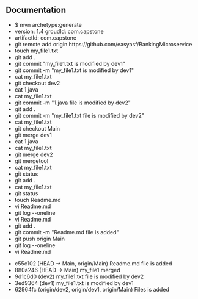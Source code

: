 ## Documentation

<ul>	
	<li>$ mvn archetype:generate</li>
	<li>version: 1.4 groudId: com.capstone</li>
	<li>artifactId: com.capstone</li>
	<li>git remote add origin https://github.com/easyasf/BankingMicroservice</li>
	<li>touch my_file1.txt</li>
	<li>git add .</li>
	<li>git commit "my_file1.txt is modified by dev1"</li>
	<li>git commit -m "my_file1.txt is modified by dev1"</li>
	<li>cat my_file1.txt</li>
	<li>git checkout dev2</li>
	<li>cat 1.java</li>
	<li>cat my_file1.txt</li>
	<li>git commit -m "1.java file is modified by dev2"</li>
	<li>git add .</li>
	<li>git commit -m "my_file1.txt file is modified by dev2"</li>
	<li>cat my_file1.txt</li>
	<li>git checkout Main</li>
	<li>git merge dev1</li>
	<li>cat 1.java</li>
	<li>cat my_file1.txt</li>
	<li>git merge dev2</li>
	<li>git mergetool</li>
	<li>cat my_file1.txt</li>
	<li>git status</li>
	<li>git add .</li>
	<li>cat my_file1.txt</li>
	<li>git status</li>
	<li>touch Readme.md</li>
	<li>vi Readme.md</li>
	<li>git log --oneline</li>
	<li>vi Readme.md</li>
	<li>git add .</li>
	<li>git commit -m "Readme.md file is added"</li>
	<li>git push origin Main</li>
	<li>git log --oneline</li>
	<li>vi Readme.md</li>
</ul>

<ul>	
	<li>c55c102 (HEAD -> Main, origin/Main) Readme.md file is added</li>
	<li>880a246 (HEAD -> Main) my_file1 merged</li>
	<li>9d1c6d0 (dev2) my_file1.txt file is modified by dev2</li>
	<li>3ed9364 (dev1) my_file1.txt is modified by dev1</li>
	<li>62964fc (origin/dev2, origin/dev1, origin/Main) Files is added</li>
</ul>
